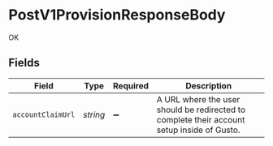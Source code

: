 # PostV1ProvisionResponseBody

OK


## Fields

| Field                                                                                      | Type                                                                                       | Required                                                                                   | Description                                                                                |
| ------------------------------------------------------------------------------------------ | ------------------------------------------------------------------------------------------ | ------------------------------------------------------------------------------------------ | ------------------------------------------------------------------------------------------ |
| `accountClaimUrl`                                                                          | *string*                                                                                   | :heavy_minus_sign:                                                                         | A URL where the user should be redirected to complete their account setup inside of Gusto. |